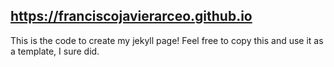 ## https://franciscojavierarceo.github.io

This is the code to create my jekyll page! Feel free to copy this and use it as a template, I sure did.



